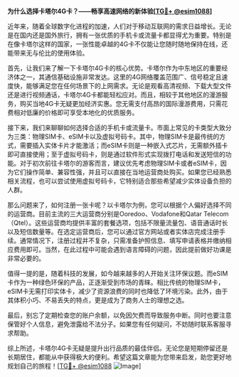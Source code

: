 **为什么选择卡塔尔4G卡？——畅享高速网络的新体验[[TG💪+ @esim1088](https://t.me/s/esim1088)]**

近年来，随着全球数字化进程的加速，人们对于移动互联网的需求日益增长。无论是在国内还是国外旅行，拥有一张优质的手机卡或流量卡都显得尤为重要。特别是在像卡塔尔这样的国家，一张性能卓越的4G卡不仅能让您随时随地保持在线，还能带来无与伦比的使用体验。

首先，让我们来了解一下卡塔尔4G卡的核心优势。卡塔尔作为中东地区的重要经济体之一，其通信基础设施非常发达。这里的4G网络覆盖范围广、信号稳定且速度快，能够满足您在任何场景下的上网需求。无论是观看高清视频、下载大型文件还是进行视频通话，卡塔尔4G卡都能轻松应对。而且，相较于其他地区的漫游服务，购买当地4G卡无疑更加经济实惠。您无需支付高昂的国际漫游费用，只需花费相对低廉的价格即可享受本地化的优质服务。

接下来，我们来聊聊如何选择合适的手机卡或流量卡。市面上常见的卡类型大致分为三类：物理SIM卡、eSIM卡以及虚拟号码卡。其中，物理SIM卡是最传统的方式，需要插入实体卡片才能激活；而eSIM卡则是一种嵌入式芯片，无需额外插卡即可直接使用；至于虚拟号码卡，则是通过软件形式实现拨打电话和发送短信的功能。对于初次前往卡塔尔的游客而言，建议优先考虑物理SIM卡或者eSIM卡，因为它们操作简单、兼容性强，并且可以直接在当地运营商处购买。如果您已经熟悉相关流程，也可以尝试使用虚拟号码卡，它特别适合那些希望减少实体设备负担的人群。

那么问题来了，如何注册一张卡呢？以卡塔尔为例，您可以根据个人偏好选择不同的运营商。目前主流的三大运营商分别是Ooredoo、Vodafone和Qatar Telecom（Qtel）。这些运营商均提供丰富的套餐选项，包括不限量流量包、语音通话时长以及短信数量等。在选定运营商后，您可以通过官方网站或者实体店完成注册手续。通常情况下，注册过程并不复杂，只需准备护照信息、填写申请表格并缴纳相应费用即可。当然，在此过程中可能会遇到语言障碍的问题，因此提前做好功课是非常必要的。

值得一提的是，随着科技的发展，如今越来越多的人开始关注环保议题。而eSIM卡作为一种绿色环保的产品，正逐渐受到市场的青睐。相比传统的物理SIM卡，eSIM卡无需打印实体卡，减少了资源浪费的同时也降低了环境污染。此外，由于其体积小巧、不易丢失的特点，更是成为了商务人士的理想之选。

最后，别忘了定期检查您的账户余额，以免因欠费而导致服务中断。同时也要注意保管好个人信息，避免泄露给不法分子。如果您有任何疑问，不妨随时联系客服寻求帮助。

综上所述，卡塔尔4G卡无疑是提升出行品质的最佳伴侣。无论您是短期停留还是长期居住，都能从中获得极大的便利。希望这篇文章能为您带来启发，助您更好地规划自己的旅程！[[TG💪+ @esim1088](https://t.me/s/esim1088) ![Image](https://i.postimg.cc/4NQfJmqS/Snipaste-2025-05-13-00-14-12.png)]